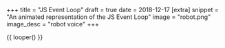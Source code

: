+++
title = "JS Event Loop"
draft = true
date = 2018-12-17
[extra]
snippet = "An animated representation of the JS Event Loop"
image = "robot.png"
image_desc = "robot voice"
+++

{{ looper() }}